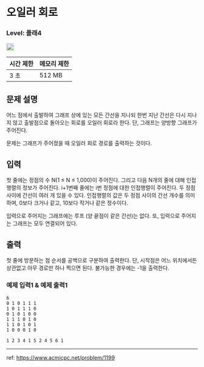 # 오일러 회로

### Level: 플래4

<img class="left" src="https://d2gd6pc034wcta.cloudfront.net/tier/17.svg" style="width: 20px" />

| 시간 제한 | 메모리 제한 |
| -------- | ---------- |
| 3 초 | 512 MB |

## 문제 설명

어느 점에서 출발하여 그래프 상에 있는 모든 간선을 지나되 한번 지난 간선은 다시 지나지 않고 출발점으로 돌아오는 회로를 오일러 회로라 한다. 단, 그래프는 양방향 그래프가 주어진다.

문제는 그래프가 주어졌을 때 오일러 회로 경로를 출력하는 것이다.

## 입력

첫 줄에는 정점의 수 N(1 ≤ N ≤ 1,000)이 주어진다. 그리고 다음 N개의 줄에 대해 인접행렬의 정보가 주어진다. i+1번째 줄에는 i번 정점에 대한 인접행렬이 주어진다. 두 정점 사이에 간선이 여러 개 있을 수 있다. 인접행렬의 값은 두 정점 사이의 간선 개수를 의미하며, 0보다 크거나 같고, 10보다 작거나 같은 정수이다.

입력으로 주어지는 그래프에는 루프 (양 끝점이 같은 간선)는 없다. 또, 입력으로 주어지는 그래프는 모두 연결되어 있다.

## 출력

첫 줄에 방문하는 점 순서를 공백으로 구분하여 출력한다. 단, 시작점은 어느 위치에서든 상관없고 아무 경로만 하나 찍으면 된다. 불가능한 경우에는 -1을 출력한다.

### 예제 입력1 & 예제 출력1

```text
6
0 1 0 1 1 1
1 0 1 1 1 0
0 1 0 1 0 0
1 1 1 0 1 0
1 1 0 1 0 1
1 0 0 0 1 0

```

```text
1 2 3 4 1 5 2 4 5 6 1

```

---

ref: https://www.acmicpc.net/problem/1199